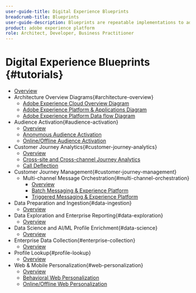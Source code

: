 ```yaml
---
user-guide-title: Digital Experience Blueprints
breadcrumb-title: Blueprints
user-guide-description: Blueprints are repeatable implementations to address established business problems and contain architecture diagrams, technical considerations, and relevant documentation links.
product: adobe experience platform
role: Architect, Developer, Business Practitioner
---
```

# Digital Experience Blueprints {#tutorials}

+ [Overview](/help/blueprints/overview.md)
+ Architecture Overview Diagrams{#architecture-overview}
  + [Adobe Experience Cloud Overview Diagram](/help/blueprints/experience-platform/aecoverview.md)
  + [Adobe Experience Platform & Applications Diagram](/help/blueprints/experience-platform/aepapps.md)
  + [Adobe Experience Platform Data flow Diagram](/help/blueprints/experience-platform/aepdataflowoverview.md)
+ Audience Activation{#audience-activation}
  + [Overview](/help/blueprints/audience-activation/overview.md)
  + [Anonymous Audience Activation](/help/blueprints/audience-activation/anonymous.md)
  + [Online/Offline Audience Activation](/help/blueprints/audience-activation/online-offline.md)
+ Customer Journey Analytics{#customer-journey-analytics}
  + [Overview](/help/blueprints/customer-journey-analytics/overview.md)
  + [Cross-site and Cross-channel Journey Analytics](/help/blueprints/customer-journey-analytics/cross-site.md)
  + [Call Deflection](/help/blueprints/customer-journey-analytics/call-deflect.md)
+ Customer Journey Management{#customer-journey-management}
  + Multi-channel Message Orchestration{#multi-channel-orchestration}
    + [Overview](/help/blueprints/customer-journey-management/overview.md)
    + [Batch Messaging & Experience Platform](/help/blueprints/customer-journey-management/aepmessaging.md)
    + [Triggered Messaging & Experience Platform](/help/blueprints/customer-journey-management/triggered.md)
+ Data Preparation and Ingestion{#data-ingestion}
  + [Overview](/help/blueprints/data-ingestion/overview.md)
+ Data Exploration and Enterprise Reporting{#data-exploration}
  + [Overview](/help/blueprints/data-exploration/overview.md)
+ Data Science and AI/ML Profile Enrichment{#data-science}
  + [Overview](/help/blueprints/data-science/overview.md)
+ Enterprise Data Collection{#enterprise-collection}
  + [Overview](/help/blueprints/enterprise-collection/overview.md)
+ Profile Lookup{#profile-lookup}
  + [Overview](/help/blueprints/profile-lookup/overview.md)
+ Web & Mobile Personalization{#web-personalization}
  + [Overview](/help/blueprints/web-personalization/overview.md)
  + [Behavioral Web Personalization](/help/blueprints/web-personalization/behavioral.md)
  + [Online/Offline Web Personalization](/help/blueprints/web-personalization/online-offline.md)

